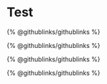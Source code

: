 # Test

{% @githublinks/githublinks %}

{% @githublinks/githublinks %}

{% @githublinks/githublinks %}

{% @githublinks/githublinks %}
